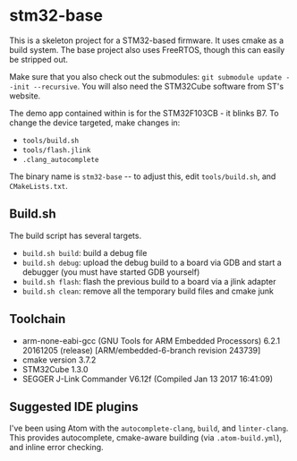 # stm32-base

This is a skeleton project for a STM32-based firmware. It uses cmake as a build system. The base project also uses FreeRTOS, though this can easily be stripped out.

Make sure that you also check out the submodules: `git submodule update --init --recursive`. You will also need the STM32Cube software from ST's website.

The demo app contained within is for the STM32F103CB - it blinks B7. To change the device targeted, make changes in:

* `tools/build.sh`
* `tools/flash.jlink`
* `.clang_autocomplete`

The binary name is `stm32-base` -- to adjust this, edit `tools/build.sh`, and `CMakeLists.txt`.

## Build.sh

The build script has several targets.

* `build.sh build`: build a debug file
* `build.sh debug`: upload the debug build to a board via GDB and start a debugger (you must have started GDB yourself)
* `build.sh flash`: flash the previous build to a board via a jlink adapter
* `build.sh clean`: remove all the temporary build files and cmake junk

## Toolchain

* arm-none-eabi-gcc (GNU Tools for ARM Embedded Processors) 6.2.1 20161205 (release) [ARM/embedded-6-branch revision 243739]
* cmake version 3.7.2
* STM32Cube 1.3.0
* SEGGER J-Link Commander V6.12f (Compiled Jan 13 2017 16:41:09)

## Suggested IDE plugins

I've been using Atom with the `autocomplete-clang`, `build`, and `linter-clang`. This provides autocomplete, cmake-aware building (via `.atom-build.yml`), and inline error checking.

